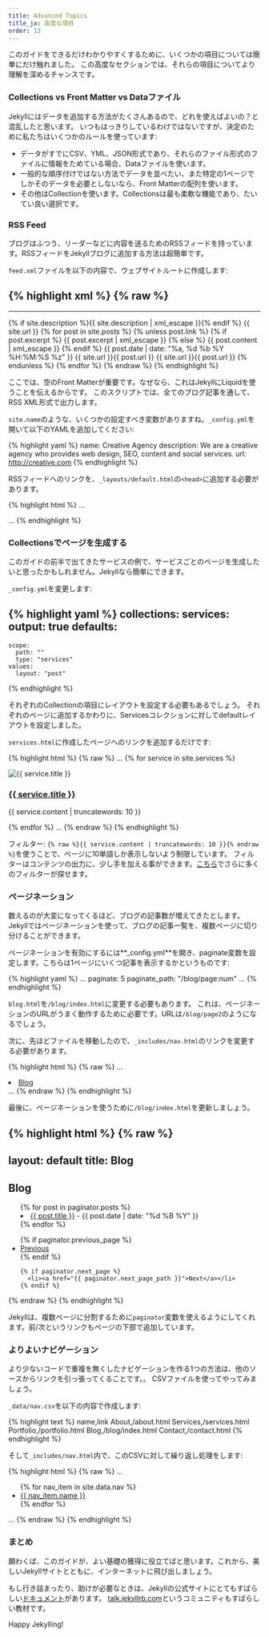 ```yaml
---
title: Advanced Topics
title_ja: 高度な項目
order: 13
---
```

このガイドをできるだけわかりやすくするために、いくつかの項目については簡単にだけ触れました。
この高度なセクションでは、それらの項目についてより理解を深めるチャンスです。

### Collections vs Front Matter vs Dataファイル

Jekyllにはデータを追加する方法がたくさんあるので、どれを使えばよいの？と混乱したと思います。
いつもはっきりしているわけではないですが、決定のために私たちはいくつかのルールを使っています:

* データがすでにCSV、YML、JSON形式であり、それらのファイル形式のファイルに情報をためている場合、Dataファイルを使います。
* 一般的な順序付けではない方法でデータを並べたい、また特定の1ページでしかそのデータを必要としないなら、Front Matterの配列を使います。
* その他はCollectionを使います。Collectionsは最も柔軟な機能であり、たいてい良い選択です。

### RSS Feed

ブログはふつう、リーダーなどに内容を送るためのRSSフィードを持っています。RSSフィードをJekyllブログに追加する方法は超簡単です。

`feed.xml`ファイルを以下の内容で、ウェブサイトルートに作成します:

{% highlight xml %}
{% raw %}
---
---
<?xml version="1.0" encoding="UTF-8"?>
<rss version="2.0" xmlns:atom="http://www.w3.org/2005/Atom">
  <channel>
    <title>{{ site.name | xml_escape }} - Articles</title>
    <description>{% if site.description %}{{ site.description | xml_escape }}{% endif %}</description>
    <link>
    {{ site.url }}</link>
    {% for post in site.posts %}
      {% unless post.link %}
      <item>
        <title>{{ post.title | xml_escape }}</title>
        {% if post.excerpt %}
          <description>{{ post.excerpt | xml_escape }}</description>
        {% else %}
          <description>{{ post.content | xml_escape }}</description>
        {% endif %}
        <pubDate>{{ post.date | date: "%a, %d %b %Y %H:%M:%S %z" }}</pubDate>
        <link>
        {{ site.url }}{{ post.url }}</link>
        <guid isPermaLink="true">{{ site.url }}{{ post.url }}</guid>
      </item>
      {% endunless %}
    {% endfor %}
  </channel>
</rss>
{% endraw %}
{% endhighlight %}

ここでは、空のFront Matterが重要です。なぜなら、これはJekyllにLiquidを使うことを伝えるからです。
このスクリプトでは、全てのブログ記事を通して、RSS XML形式で出力します。

`site.name`のような、いくつかの設定すべき変数がありますね。`_config.yml`を開いて以下のYAMLを追加してください:

{% highlight yaml %}
name: Creative Agency
description: We are a creative agency who provides web design, SEO, content and social services.
url: http://creative.com
{% endhighlight %}

RSSフィードへのリンクを、`_layouts/default.html`の`<head>`に追加する必要があります。

{% highlight html %}
...
<link rel="alternate" type="application/rss+xml" title="My Site RSS" href="/feed.xml" />
...
{% endhighlight %}

### Collectionsでページを生成する

このガイドの前半で出てきたサービスの例で、サービスごとのページを生成したいと思ったかもしれません。Jekyllなら簡単にできます。

`_config.yml`を変更します:

{% highlight yaml %}
collections:
  services:
    output: true
defaults:
  -
    scope:
      path: ""
      type: "services"
    values:
      layout: "post"
{% endhighlight %}

それぞれのCollectionの項目にレイアウトを設定する必要もあるでしょう。
それぞれのページに追加するかわりに、Servicesコレクションに対してdefaultレイアウトを設定しました。

`services.html`に作成したページへのリンクを追加するだけです:

{% highlight html %}
{% raw %}
...
{% for service in site.services %}
  <div class="col-lg-3 col-md-6 text-center">
    <div class="service-box">
      <img src="{{ service.image_path }}" alt="{{ service.title }}"/>
      <h3><a href="{{ service.url }}">{{ service.title }}</a></h3>
      <p class="text-muted">{{ service.content | truncatewords: 10 }}</p>
    </div>
  </div>
{% endfor %}
...
{% endraw %}
{% endhighlight %}

フィルター: `{% raw %}{{ service.content | truncatewords: 10 }}{% endraw %}`を使うことで、ページに10単語しか表示しないよう制限しています。
フィルターはコンテンツの出力に、少し手を加える事ができます。[こちら](https://github.com/Shopify/liquid/wiki/Liquid-for-Designers)でさらに多くのフィルターが探せます。

### ページネーション

数えるのが大変になってくるほど、ブログの記事数が増えてきたとします。
Jekyllではページネーションを使って、ブログの記事一覧を、複数ページに切り分けることができます。

ページネーションを有効にするには**_config.yml**を開き、paginate変数を設定します。こちらは1ページにいくつ記事を表示するかというものです:

{% highlight yaml %}
...
paginate: 5
paginate_path: "/blog/page:num"
...
{% endhighlight %}

`blog.html`を`/blog/index.html`に変更する必要もあります。
これは、ページネーションのURLがうまく動作するために必要です。URLは`/blog/page2`のようになるでしょう。

次に、先ほどファイルを移動したので、`_includes/nav.html`のリンクを変更する必要があります。

{% highlight html %}
{% raw %}
...
<li {% if page.url == "/blog/index.html" %} class="active" {% endif %}>
  <a href="/blog/">Blog</a>
</li>
...
{% endraw %}
{% endhighlight %}

最後に、ページネーションを使うために`/blog/index.html`を更新しましょう。

{% highlight html %}
{% raw %}
---
layout: default
title: Blog
---
<section class="bg-dark">
  <div class="text-center">
    <h1>Blog</h1>
  </div>
</section>

<section>
  <div class="container">
    <div class="row">
      <div class="text-center">
        <ul style="list-style-position: inside">
           {% for post in paginator.posts %}
             <li>
               <a href="{{ post.url }}">{{ post.title }}</a> - {{ post.date | date: "%d %B %Y" }}
             </li>
           {% endfor %}
        </ul>
      </div>
    </div>
  </div>
</section>

<nav>
  <ul class="pager">
    {% if paginator.previous_page %}
      <li><a href="{{ paginator.previous_page_path }}">Previous</a></li>
    {% endif %}

    {% if paginator.next_page %}
      <li><a href="{{ paginator.next_page_path }}">Next</a></li>
    {% endif %}
  </ul>
</nav>
{% endraw %}
{% endhighlight %}

Jekyllは、複数ページに分割するために`paginator`変数を使えるようにしてくれます。前/次というリンクもページの下部で追加しています。

### よりよいナビゲーション

より少ないコードで重複を無くしたナビゲーションを作る1つの方法は、他のソースからリンクを引っ張ってくることです。。
CSVファイルを使ってやってみましょう。

`_data/nav.csv`を以下の内容で作成します:

{% highlight text %}
name,link
About,/about.html
Services,/services.html
Portfolio,/portfolio.html
Blog,/blog/index.html
Contact,/contact.html
{% endhighlight %}

そして`_includes/nav.html`内で、このCSVに対して繰り返し処理をします:

{% highlight html %}
{% raw %}
...
<ul class="nav navbar-nav navbar-right">
  {% for nav_item in site.data.nav %}
    <li {% if page.url == nav_item.link %} class="active" {% endif %}>
      <a href="{{ nav_item.link }}">{{ nav_item.name }}</a>
    </li>
  {% endfor %}
</ul>
...
{% endraw %}
{% endhighlight %}

### まとめ

願わくば、このガイドが、よい基礎の獲得に役立てばと思います。これから、美しいJekyllサイトとともに、インターネットに飛び出しましょう。

もし行き詰まったり、助けが必要なときは、Jekyllの公式サイトにとてもすばらしい[ドキュメント](http://jekyllrb.com/docs/home/)があります。
[talk.jekyllrb.com](http://talk.jekyllrb.com)というコミュニティもすばらしい教材です。

Happy Jekylling!
